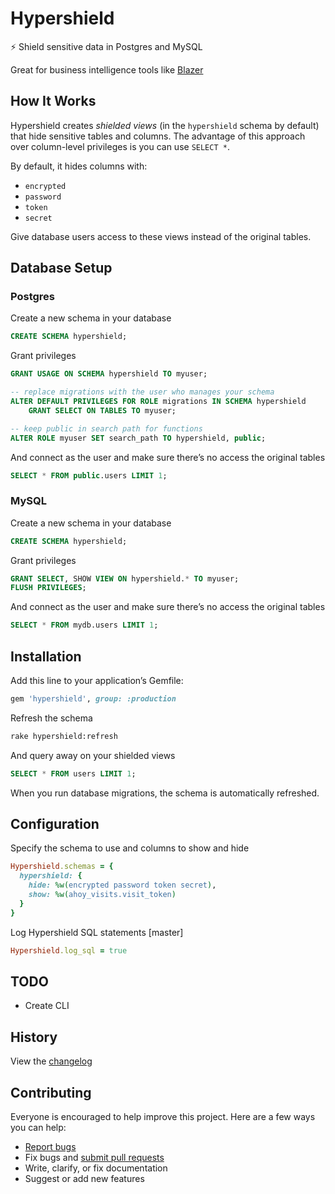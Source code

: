 # Hypershield

:zap: Shield sensitive data in Postgres and MySQL

Great for business intelligence tools like [Blazer](https://github.com/ankane/blazer)

## How It Works

Hypershield creates *shielded views* (in the `hypershield` schema by default) that hide sensitive tables and columns. The advantage of this approach over column-level privileges is you can use `SELECT *`.

By default, it hides columns with:

- `encrypted`
- `password`
- `token`
- `secret`

Give database users access to these views instead of the original tables.

## Database Setup

### Postgres

Create a new schema in your database

```sql
CREATE SCHEMA hypershield;
```

Grant privileges

```sql
GRANT USAGE ON SCHEMA hypershield TO myuser;

-- replace migrations with the user who manages your schema
ALTER DEFAULT PRIVILEGES FOR ROLE migrations IN SCHEMA hypershield
    GRANT SELECT ON TABLES TO myuser;

-- keep public in search path for functions
ALTER ROLE myuser SET search_path TO hypershield, public;
```

And connect as the user and make sure there’s no access the original tables

```sql
SELECT * FROM public.users LIMIT 1;
```

### MySQL

Create a new schema in your database

```sql
CREATE SCHEMA hypershield;
```

Grant privileges

```sql
GRANT SELECT, SHOW VIEW ON hypershield.* TO myuser;
FLUSH PRIVILEGES;
```

And connect as the user and make sure there’s no access the original tables

```sql
SELECT * FROM mydb.users LIMIT 1;
```

## Installation

Add this line to your application’s Gemfile:

```ruby
gem 'hypershield', group: :production
```

Refresh the schema

```sh
rake hypershield:refresh
```

And query away on your shielded views

```sql
SELECT * FROM users LIMIT 1;
```

When you run database migrations, the schema is automatically refreshed.

## Configuration

Specify the schema to use and columns to show and hide

```ruby
Hypershield.schemas = {
  hypershield: {
    hide: %w(encrypted password token secret),
    show: %w(ahoy_visits.visit_token)
  }
}
```

Log Hypershield SQL statements [master]

```ruby
Hypershield.log_sql = true
```

## TODO

- Create CLI

## History

View the [changelog](CHANGELOG.md)

## Contributing

Everyone is encouraged to help improve this project. Here are a few ways you can help:

- [Report bugs](https://github.com/ankane/hypershield/issues)
- Fix bugs and [submit pull requests](https://github.com/ankane/hypershield/pulls)
- Write, clarify, or fix documentation
- Suggest or add new features
